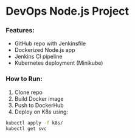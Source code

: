 # DevOps Node.js Project

### Features:
- GitHub repo with Jenkinsfile
- Dockerized Node.js app
- Jenkins CI pipeline
- Kubernetes deployment (Minikube)

### How to Run:
1. Clone repo
2. Build Docker image
3. Push to DockerHub
4. Deploy on K8s using:
```bash
kubectl apply -f k8s/
kubectl get svc

